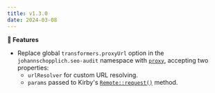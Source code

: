 ```yaml
---
title: v1.3.0
date: 2024-03-08
---
```


**🚀 Features**

- Replace global `transformers.proxyUrl` option in the `johannschopplich.seo-audit` namespace with [`proxy`](/docs/seo-audit/configuration/local#proxy), accepting two properties:
  - `urlResolver` for custom URL resolving.
  - `params` passed to Kirby's [`Remote::request()`](https://getkirby.com/docs/reference/objects/http/remote/request) method.
